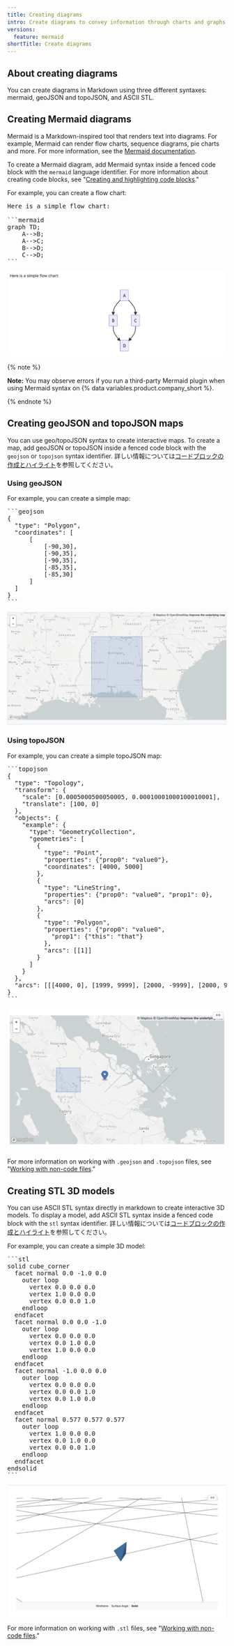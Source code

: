```yaml
---
title: Creating diagrams
intro: Create diagrams to convey information through charts and graphs
versions:
  feature: mermaid
shortTitle: Create diagrams
---
```


## About creating diagrams

You can create diagrams in Markdown using three different syntaxes: mermaid, geoJSON and topoJSON, and ASCII STL.

## Creating Mermaid diagrams

Mermaid is a Markdown-inspired tool that renders text into diagrams. For example, Mermaid can render flow charts, sequence diagrams, pie charts and more. For more information, see the [Mermaid documentation](https://mermaid-js.github.io/mermaid/#/).

To create a Mermaid diagram, add Mermaid syntax inside a fenced code block with the `mermaid` language identifier. For more information about creating code blocks, see "[Creating and highlighting code blocks](/get-started/writing-on-github/working-with-advanced-formatting/creating-and-highlighting-code-blocks)."

For example, you can create a flow chart:

<pre>
Here is a simple flow chart:

```mermaid
graph TD;
    A-->B;
    A-->C;
    B-->D;
    C-->D;
```
</pre>

![Rendered Mermaid flow chart](/assets/images/help/writing/mermaid-flow-chart.png)

{% note %}

**Note:** You may observe errors if you run a third-party Mermaid plugin when using Mermaid syntax on {% data variables.product.company_short %}.

{% endnote %}

## Creating geoJSON and topoJSON maps

You can use geo/topoJSON syntax to create interactive maps. To create a map, add geoJSON or topoJSON inside a fenced code block with the `geojson` or `topojson` syntax identifier. 詳しい情報については[コードブロックの作成とハイライト](/get-started/writing-on-github/working-with-advanced-formatting/creating-and-highlighting-code-blocks)を参照してください。

### Using geoJSON

For example, you can create a simple map:

<pre>
```geojson
{
  "type": "Polygon",
  "coordinates": [
      [
          [-90,30],
          [-90,35],
          [-90,35],
          [-85,35],
          [-85,30]
      ]
  ]
}
```
</pre>

![Rendered map](/assets/images/help/writing/fenced-geojson-rendered-map.png)

### Using topoJSON

For example, you can create a simple topoJSON map:

<pre>
```topojson
{
  "type": "Topology",
  "transform": {
    "scale": [0.0005000500050005, 0.00010001000100010001],
    "translate": [100, 0]
  },
  "objects": {
    "example": {
      "type": "GeometryCollection",
      "geometries": [
        {
          "type": "Point",
          "properties": {"prop0": "value0"},
          "coordinates": [4000, 5000]
        },
        {
          "type": "LineString",
          "properties": {"prop0": "value0", "prop1": 0},
          "arcs": [0]
        },
        {
          "type": "Polygon",
          "properties": {"prop0": "value0",
            "prop1": {"this": "that"}
          },
          "arcs": [[1]]
        }
      ]
    }
  },
  "arcs": [[[4000, 0], [1999, 9999], [2000, -9999], [2000, 9999]],[[0, 0], [0, 9999], [2000, 0], [0, -9999], [-2000, 0]]]
}
```
</pre>

![Rendered topojson map](/assets/images/help/writing/fenced-topojson-rendered-map.png)

For more information on working with `.geojson` and `.topojson` files, see "[Working with non-code files](/repositories/working-with-files/using-files/working-with-non-code-files#mapping-geojson-files-on-github)."


## Creating STL 3D models

You can use ASCII STL syntax directly in markdown to create interactive 3D models. To display a model, add ASCII STL syntax inside a fenced code block with the `stl` syntax identifier. 詳しい情報については[コードブロックの作成とハイライト](/get-started/writing-on-github/working-with-advanced-formatting/creating-and-highlighting-code-blocks)を参照してください。

For example, you can create a simple 3D model:

<pre>
```stl
solid cube_corner
  facet normal 0.0 -1.0 0.0
    outer loop
      vertex 0.0 0.0 0.0
      vertex 1.0 0.0 0.0
      vertex 0.0 0.0 1.0
    endloop
  endfacet
  facet normal 0.0 0.0 -1.0
    outer loop
      vertex 0.0 0.0 0.0
      vertex 0.0 1.0 0.0
      vertex 1.0 0.0 0.0
    endloop
  endfacet
  facet normal -1.0 0.0 0.0
    outer loop
      vertex 0.0 0.0 0.0
      vertex 0.0 0.0 1.0
      vertex 0.0 1.0 0.0
    endloop
  endfacet
  facet normal 0.577 0.577 0.577
    outer loop
      vertex 1.0 0.0 0.0
      vertex 0.0 1.0 0.0
      vertex 0.0 0.0 1.0
    endloop
  endfacet
endsolid
```
</pre>

![Rendered 3D model](/assets/images/help/writing/fenced-stl-rendered-object.png)

For more information on working with `.stl` files, see "[Working with non-code files](/repositories/working-with-files/using-files/working-with-non-code-files#3d-file-viewer)."

